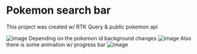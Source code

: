 # Pokemon search bar

This project was created w/ RTK Query & public pokemon api

![image](https://user-images.githubusercontent.com/69147255/190245324-0cd2bc77-e2af-4601-88ba-059df0920c16.png)
Depending on the pokemon id background changes
![image](https://user-images.githubusercontent.com/69147255/190245374-3fd1c920-eaf9-4e5e-bbb5-882fe0465c12.png)
Also there is some animation w/ progress bar
![image](https://user-images.githubusercontent.com/69147255/190245779-a62d2134-c314-4a22-984c-091a4faf5d17.png)


